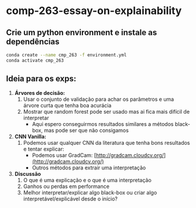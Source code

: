 # comp-263-essay-on-explainability



## Crie um python environment e instale as dependências

```bash
conda create --name cmp_263 -f environment.yml
conda activate cmp_263

```

## Ideia para os exps:

1. **Árvores de decisão:**
    1. Usar o conjunto de validação para achar os parâmetros e uma árvore curta que tenha boa acurácia
    2. Mostrar que random forest pode ser usado mas ai fica mais difícil de interpretar
        - Aqui espero conseguirmos resultados similares a métodos black-box, mas pode ser que não consigamos
2. **CNN Vanilla:**
    1. Podemos usar qualquer CNN da literatura que tenha bons resultados e tentar explicar:
        - Podemos usar GradCam: [http://gradcam.cloudcv.org/](http://gradcam.cloudcv.org/)
        - Outros métodos para extrair uma interpretação
3. **Discussão**
    1. O que é uma explicação e o que é uma interpretação
    2. Ganhos ou perdas em performance
    3. Melhor interpretar/explicar algo black-box ou criar algo interpretável/explicável desde o início?